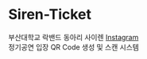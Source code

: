 # Siren-Ticket
부산대학교 락밴드 동아리 사이렌 [Instagram](https://www.instagram.com/pnu_siren/)<br>
정기공연 입장 QR Code 생성 및 스캔 시스템
